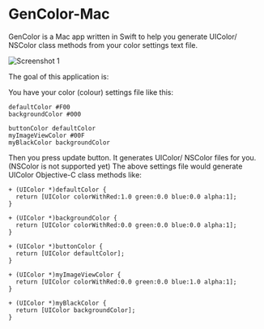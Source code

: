 GenColor-Mac
============

GenColor is a Mac app written in Swift to help you generate UIColor/ NSColor class methods from your color settings text file.

![Screenshot 1](https://raw.githubusercontent.com/yichizhang/GenColor-Mac/master/Screenshots/screen1.png)

The goal of this application is:

You have your color (colour) settings file like this:

```
defaultColor #F00
backgroundColor #000

buttonColor defaultColor
myImageViewColor #00F
myBlackColor backgroundColor 
```

Then you press update button. It generates UIColor/ NSColor files for you. (NSColor is not supported yet) The above settings file would generate UIColor Objective-C class methods like:

```
+ (UIColor *)defaultColor {
  return [UIColor colorWithRed:1.0 green:0.0 blue:0.0 alpha:1];
}

+ (UIColor *)backgroundColor {
  return [UIColor colorWithRed:0.0 green:0.0 blue:0.0 alpha:1];
}

+ (UIColor *)buttonColor {
  return [UIColor defaultColor];
}

+ (UIColor *)myImageViewColor {
  return [UIColor colorWithRed:0.0 green:0.0 blue:1.0 alpha:1];
}

+ (UIColor *)myBlackColor {
  return [UIColor backgroundColor];
}
```
